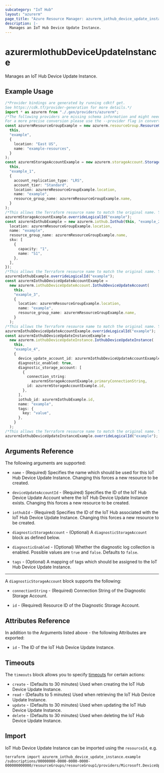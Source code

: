 ```yaml
---
subcategory: "IoT Hub"
layout: "azurerm"
page_title: "Azure Resource Manager: azurerm_iothub_device_update_instance"
description: |-
  Manages an IoT Hub Device Update Instance.
---
```


# azurermIothubDeviceUpdateInstance

Manages an IoT Hub Device Update Instance.

## Example Usage

```typescript
/*Provider bindings are generated by running cdktf get.
See https://cdk.tf/provider-generation for more details.*/
import * as azurerm from "./.gen/providers/azurerm";
/*The following providers are missing schema information and might need manual adjustments to synthesize correctly: azurerm.
For a more precise conversion please use the --provider flag in convert.*/
const azurermResourceGroupExample = new azurerm.resourceGroup.ResourceGroup(
  this,
  "example",
  {
    location: "East US",
    name: "example-resources",
  }
);
const azurermStorageAccountExample = new azurerm.storageAccount.StorageAccount(
  this,
  "example_1",
  {
    account_replication_type: "LRS",
    account_tier: "Standard",
    location: azurermResourceGroupExample.location,
    name: "example",
    resource_group_name: azurermResourceGroupExample.name,
  }
);
/*This allows the Terraform resource name to match the original name. You can remove the call if you don't need them to match.*/
azurermStorageAccountExample.overrideLogicalId("example");
const azurermIothubExample = new azurerm.iothub.Iothub(this, "example_2", {
  location: azurermResourceGroupExample.location,
  name: "example",
  resource_group_name: azurermResourceGroupExample.name,
  sku: [
    {
      capacity: "1",
      name: "S1",
    },
  ],
});
/*This allows the Terraform resource name to match the original name. You can remove the call if you don't need them to match.*/
azurermIothubExample.overrideLogicalId("example");
const azurermIothubDeviceUpdateAccountExample =
  new azurerm.iothubDeviceUpdateAccount.IothubDeviceUpdateAccount(
    this,
    "example_3",
    {
      location: azurermResourceGroupExample.location,
      name: "example",
      resource_group_name: azurermResourceGroupExample.name,
    }
  );
/*This allows the Terraform resource name to match the original name. You can remove the call if you don't need them to match.*/
azurermIothubDeviceUpdateAccountExample.overrideLogicalId("example");
const azurermIothubDeviceUpdateInstanceExample =
  new azurerm.iothubDeviceUpdateInstance.IothubDeviceUpdateInstance(
    this,
    "example_4",
    {
      device_update_account_id: azurermIothubDeviceUpdateAccountExample.id,
      diagnostic_enabled: true,
      diagnostic_storage_account: [
        {
          connection_string:
            azurermStorageAccountExample.primaryConnectionString,
          id: azurermStorageAccountExample.id,
        },
      ],
      iothub_id: azurermIothubExample.id,
      name: "example",
      tags: {
        key: "value",
      },
    }
  );
/*This allows the Terraform resource name to match the original name. You can remove the call if you don't need them to match.*/
azurermIothubDeviceUpdateInstanceExample.overrideLogicalId("example");

```

## Arguments Reference

The following arguments are supported:

*   `name` - (Required) Specifies the name which should be used for this IoT Hub Device Update Instance. Changing this forces a new resource to be created.

*   `deviceUpdateAccountId` - (Required) Specifies the ID of the IoT Hub Device Update Account where the IoT Hub Device Update Instance exists. Changing this forces a new resource to be created.

*   `iothubId` - (Required) Specifies the ID of the IoT Hub associated with the IoT Hub Device Update Instance. Changing this forces a new resource to be created.

*   `diagnosticStorageAccount` - (Optional) A `diagnosticStorageAccount` block as defined below.

*   `diagnosticEnabled` - (Optional) Whether the diagnostic log collection is enabled. Possible values are `true` and `false`. Defaults to `false`.

*   `tags` - (Optional) A mapping of tags which should be assigned to the IoT Hub Device Update Instance.

***

A `diagnosticStorageAccount` block supports the following:

*   `connectionString` - (Required) Connection String of the Diagnostic Storage Account.

*   `id` - (Required) Resource ID of the Diagnostic Storage Account.

## Attributes Reference

In addition to the Arguments listed above - the following Attributes are exported:

* `id` - The ID of the IoT Hub Device Update Instance.

## Timeouts

The `timeouts` block allows you to specify [timeouts](https://www.terraform.io/docs/configuration/resources.html#timeouts) for certain actions:

* `create` - (Defaults to 30 minutes) Used when creating the IoT Hub Device Update Instance.
* `read` - (Defaults to 5 minutes) Used when retrieving the IoT Hub Device Update Instance.
* `update` - (Defaults to 30 minutes) Used when updating the IoT Hub Device Update Instance.
* `delete` - (Defaults to 30 minutes) Used when deleting the IoT Hub Device Update Instance.

## Import

IoT Hub Device Update Instance can be imported using the `resourceId`, e.g.

```console
terraform import azurerm_iothub_device_update_instance.example /subscriptions/00000000-0000-0000-0000-000000000000/resourceGroups/resourceGroup1/providers/Microsoft.DeviceUpdate/accounts/account1/instances/instance1
```
